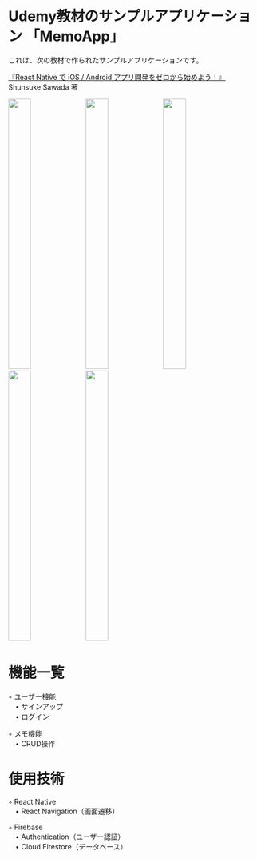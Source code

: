 # Udemy教材のサンプルアプリケーション 「MemoApp」

これは、次の教材で作られたサンプルアプリケーションです。

[『React Native で iOS / Android アプリ開発をゼロから始めよう！』](https://www.udemy.com/react-native-ios-android/)  
Shunsuke Sawada 著

<div float="left">
<img width="30%" height="540px" src="https://user-images.githubusercontent.com/47704157/61920529-da0fcd00-af94-11e9-840f-cd38c9af7ace.png">
<img width="30%" height="540px" src="https://user-images.githubusercontent.com/47704157/61920528-d9773680-af94-11e9-8cc5-dbdb147c51c4.png">
<img width="30%" height="540px" src="https://user-images.githubusercontent.com/47704157/61920655-4ee30700-af95-11e9-8049-d235eba99b5d.png">
<img width="30%" height="540px" src="https://user-images.githubusercontent.com/47704157/61920652-4ee30700-af95-11e9-87a4-a1a350628231.png">
<img width="30%" height="540px" src="https://user-images.githubusercontent.com/47704157/61920654-4ee30700-af95-11e9-8f52-4a8860ec5f13.png">
</div>

# 機能一覧
◦ ユーザー機能  
　• サインアップ  
　• ログイン  
 
◦ メモ機能  
　• CRUD操作   

# 使用技術
◦ React Native  
　• React Navigation（画面遷移）  
 
◦ Firebase  
　• Authentication（ユーザー認証）  
　• Cloud Firestore（データベース）  
